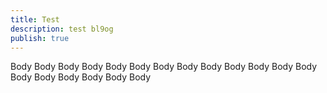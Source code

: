 ```yaml
---
title: Test
description: test bl9og
publish: true
---
```

B﻿ody B﻿ody B﻿ody B﻿ody B﻿ody B﻿ody B﻿ody B﻿ody B﻿ody B﻿ody B﻿ody B﻿ody B﻿ody B﻿ody B﻿ody B﻿ody B﻿ody B﻿ody B﻿ody